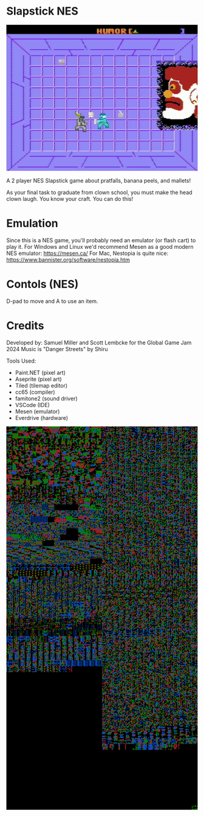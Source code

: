 # Slapstick NES

![Slapstick Screenshot](media/slapstick-1.png)

A 2 player NES Slapstick game about pratfalls, banana peels, and mallets!

As your final task to graduate from clown school, you must make the head clown laugh. You know your craft. You can do this!

# Emulation

Since this is a NES game, you'll probably need an emulator (or flash cart) to play it.
For Windows and Linux we'd recommend Mesen as a good modern NES emulator: https://mesen.ca/
For Mac, Nestopia is quite nice: https://www.bannister.org/software/nestopia.htm

# Contols (NES)

D-pad to move and A to use an item.

# Credits

Developed by: Samuel Miller and Scott Lembcke for the Global Game Jam 2024
Music is "Danger Streets" by Shiru

Tools Used:
* Paint.NET (pixel art)
* Aseprite (pixel art)
* Tiled (tilemap editor)
* cc65 (compiler)
* famitone2 (sound driver)
* VSCode (IDE)
* Mesen (emulator)
* Everdrive (hardware)

![32KB ROM visualization](slapstick-romviz.png)
